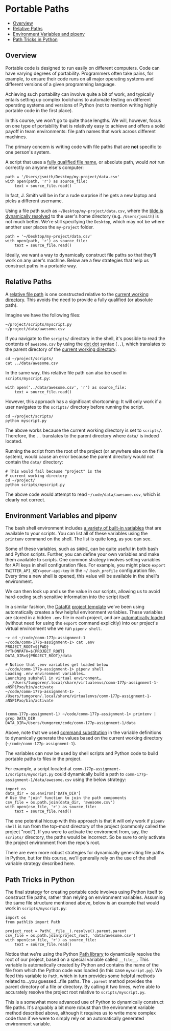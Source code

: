 
# Portable Paths

- [Overview](#overview)
- [Relative Paths](#relative-paths)
- [Environment Variables and pipenv](#environment-variables-and-pipenv)
- [Path Tricks in Python](#path-tricks-in-python)
  
## Overview

Portable code is designed to run easily on different computers. Code can have varying degrees of portability. Programmers often take pains, for example, to ensure their code runs on all major operating systems and different versions of a given programming language.

Achieving such portability can involve quite a bit of work, and typically entails setting up complex toolchains to automate testing on different operating systems and versions of Python (not to mention writing highly portable code in the first place). 

In this course, we won't go to quite those lengths. We will, however, focus on one type of portability that is relatively easy to achieve and offers a solid payoff in team environments: file path names that work across different machines.

The primary concern is writing code with file paths that are **not** specific to one person's system.

A script that uses a [fully qualified file name](https://en.wikipedia.org/wiki/Fully_qualified_name#Filenames_and_paths), or absolute path, would *not* run correctly on anyone else's computer:

```
path = '/Users/jsmith/Desktop/my-project/data.csv'
with open(path, 'r') as source_file:
	text = source_file.read()
```

In fact, J. Smith will be in for a rude surprise if he gets a new laptop and picks a different username.

Using a file path such as `~/Desktop/my-project/data.csv`, where the [tilde is dynamically resolved](http://www.gnu.org/software/bash/manual/html_node/Tilde-Expansion.html) to the user's home directory (e.g. `/Users/jsmith`) is not much better. We're still specifying  the `Desktop`, which may not be where another user places the `my-project` folder.

```
path = '~/Desktop/my-project/data.csv'
with open(path, 'r') as source_file:
	text = source_file.read()
```

Ideally, we want a way to dynamically construct file paths so that they'll work on any user's machine. Below are a few strategies that help us construct paths in a portable way.

## Relative Paths

A [relative file path](https://en.wikipedia.org/wiki/Path_%28computing%29#Absolute_and_relative_paths) is one constructed relative to the [current working directory][]. This avoids the need to provide a fully qualified (or absolute path).

[current working directory]: http://www.linfo.org/current_directory.html

Imagine we have the following files:

```
~/project/scripts/myscript.py
~/project/data/awesome.csv
```

If you navigate to the `scripts/` directory in the shell, it's possible to read the contents of `awesome.csv` by using the [dot dot](http://www.linfo.org/dot.html) syntax (`..`), which translates to the parent directory of the [current working directory](http://www.linfo.org/current_directory.html).

```
cd ~/project/scripts/
cat ../data/awesome.csv
```

In the same way, this relative file path can also be used in `scripts/myscript.py`:

```
with open('../data/awesome.csv', 'r') as source_file:
	text = source_file.read()
```


However, this approach has a significant shortcoming: It will only work if a user navigates to the `scripts/` directory before running the script.

```
cd ~/project/scripts/
python myscript.py
```

The above works because the current working directory is set to `scripts/`. Therefore, the `..` translates to the parent directory where `data/` is indeed located.

Running the script from the root of the project (or anywhere else on the file system), would cause an error because the parent directory would not contain the `data/` directory:

```
# This would fail because "project" is the 
# current working directory
cd ~/project/
python scripts/myscript.py
```

The above code would attempt to read `~/code/data/awesome.csv`, which is clearly not correct.

## Environment Variables and pipenv

The bash shell environment includes [a variety of built-in variables](https://bash.cyberciti.biz/guide/Variables) that are available to your scripts. You can list all of these variables using the `printenv` command on the shell. The list is quite long, as you can see.

Some of these variables, such as `$HOME`, can be quite useful in both bash and Python scripts. Further, you can define your own variables and make them available to scripts. One common strategy involves setting variables for API keys in shell configuration files. For example, you might place `export TWITTER_API_KEY=your-api-key` in the `~/.bash_profile` configuration file. Every time a new shell is opened, this value will be available in the shell's environment.

We can then look up and use the value in our scripts, allowing us to avoid hard-coding such sensitive information into the script itself.

In a similar fashion, the [DataKit](../datakit.md) [project template](https://github.com/stanfordjournalism/cookiecutter-stanford-progj) we've been using automatically creates a few helpful environment variables. These variables are stored in a hidden `.env` file in each project, and are [automatically loaded](https://pipenv.readthedocs.io/en/latest/advanced/#automatic-loading-of-env) (without need for using the `export` command explicitly) into our project's virtual environment whe we run `pipenv shell`.

```
~> cd ~/code/comm-177p-assignment-1
~/code/comm-177p-assignment-1> cat .env
PROJECT_ROOT=${PWD}
PYTHONPATH=${PROJECT_ROOT}
DATA_DIR=${PROJECT_ROOT}/data

# Notice that .env variables get loaded below
~/code/comm-177p-assignment-1> pipenv shell
Loading .env environment variables…
Launching subshell in virtual environment…
 . /Users/tumgoren/.local/share/virtualenvs/comm-177p-assignment-1-aN5P1Pxo/bin/activate
~/code/comm-177p-assignment-1>  . /Users/tumgoren/.local/share/virtualenvs/comm-177p-assignment-1-aN5P1Pxo/bin/activate


(comm-177p-assignment-1) ~/code/comm-177p-assignment-1> printenv | grep DATA_DIR
DATA_DIR=/Users/tumgoren/code/comm-177p-assignment-1/data
```

 Above, note that we used [command substitution](https://www.gnu.org/software/bash/manual/html_node/Command-Substitution.html) in the variable definitions to dynamically generate the values based on the current working directory (`~/code/comm-177p-assignment-1`).
 
The variables can now be used by shell scripts and Python code to build portable paths to files in the project.
 
For example, a script located at `comm-177p-assignment-1/scripts/myscript.py` could dynamically build a path to `comm-177p-assignment-1/data/awesome.csv` using the below strategy:

```
import os
data_dir = os.environ['DATA_DIR']
# Use the "join" function to join the path components
csv_file = os.path.join(data_dir, 'awesome.csv')
with open(csv_file, 'r') as source_file:
	text = source_file.read()

```

The one potential hiccup with this approach is that it will only work if `pipenv shell` is run from the top-most directory of the project (commonly called the project "root"). If you were to activate the enviroment from, say, the `scripts/` directory, the paths would be incorrect. So be sure to only activate the project environment from the repo's root.

There are even more robust strategies for dynamically generating file paths in Python, but for this course, we'll generally rely on the use of the shell variable strategy described here.

## Path Tricks in Python

The final strategy for creating portable code involves using Python itself to construct file paths, rather than relying on environment variables. Assuming the same file structure mentioned above, below is an example that would work in `scripts/myscript.py`:

```
import os
from pathlib import Path

project_root = Path(__file__).resolve().parent.parent
csv_file = os.path.join(project_root, 'data/awesome.csv')
with open(csv_file, 'r') as source_file:
	text = source_file.read()
```

Notice that we're using the Python [Path library](https://docs.python.org/3/library/pathlib.html) to dynamically resolve the root of our project, based on a special variable called `__file__`. This variable is automatically created by Python and contains the name of the file from which the Python code was loaded (in this case `myscript.py`). We feed this variable to `Path`, which in turn provides some helpful methods related to...you guessed...file paths. The  `.parent` method provides the parent directory of a file or directory. By calling it two times, we're able to accurately resolve the project root relative to `scripts/myscript.py`.

This is a somewhat more advanced use of Python to dynamically construct file paths. It's arguably a bit more robust than the environment variable method described above, although it requires us to write more complex code than if we were to simply rely on an automatically generated environment variable.